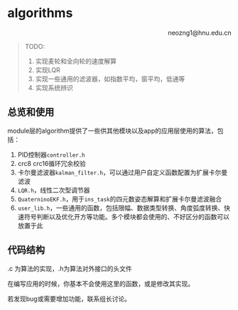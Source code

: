 # algorithms

<p align='right'>neozng1@hnu.edu.cn</p>

> TODO:
>
> 1. 实现麦轮和全向轮的速度解算
> 2. 实现LQR
> 3. 实现一些通用的滤波器，如指数平均，窗平均，低通等
> 4. 实现系统辨识

## 总览和使用

module层的algorithm提供了一些供其他模块以及app的应用层使用的算法，包括：

1. PID控制器`controller.h`
2. crc8 crc16循环冗余校验
3. 卡尔曼滤波器`kalman_filter.h`，可以通过用户自定义函数配置为扩展卡尔曼滤波
4. `LQR.h`，线性二次型调节器
5. `QuaterninoEKF.h`，用于`ins_task`的四元数姿态解算和扩展卡尔曼滤波融合
6. `user_lib.h`，一些通用的函数，包括限幅、数据类型转换、角度弧度转换、快速符号判断以及优化开方等功能。多个模块都会使用的、不好区分的函数可以放置于此

## 代码结构

.c 为算法的实现，.h为算法对外接口的头文件



在编写应用的时候，你基本不会使用这里的函数，或是修改其实现。

若发现bug或需要增加功能，联系组长讨论。

